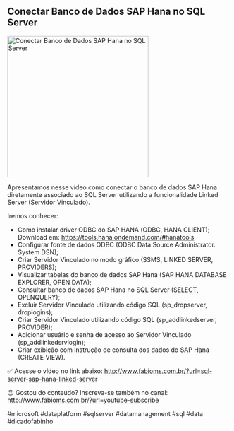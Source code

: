 ## Conectar Banco de Dados SAP Hana no SQL Server

<img src="https://fabioms.com.br//uploads/youtube/D1yPNTdtu1s.png" alt="Conectar Banco de Dados SAP Hana no SQL Server" title="SQL Server" width="320"/>

Apresentamos nesse vídeo como conectar o banco de dados SAP Hana diretamente associado ao SQL Server utilizando a funcionalidade Linked Server (Servidor Vinculado).

Iremos conhecer:
- Como instalar driver ODBC do SAP HANA (ODBC, HANA CLIENT);
Download em: https://tools.hana.ondemand.com/#hanatools
- Configurar fonte de dados ODBC (ODBC Data Source Administrator. System DSN);
- Criar Servidor Vinculado no modo gráfico (SSMS, LINKED SERVER, PROVIDERS);
- Visualizar tabelas do banco de dados SAP Hana (SAP HANA DATABASE EXPLORER, OPEN DATA);
- Consultar banco de dados SAP Hana no SQL Server (SELECT, OPENQUERY);
- Excluir Servidor Vinculado utilizando código SQL (sp_dropserver, droplogins);
- Criar Servidor Vinculado utilizando código SQL (sp_addlinkedserver, PROVIDER);
- Adicionar usuário e senha de acesso ao Servidor Vinculado (sp_addlinkedsrvlogin);
- Criar exibição com instrução de consulta dos dados do SAP Hana (CREATE VIEW).

✅ Acesse o vídeo no link abaixo:
http://www.fabioms.com.br/?url=sql-server-sap-hana-linked-server

😉 Gostou do conteúdo? Inscreva-se também no canal:
http://www.fabioms.com.br/?url=youtube-subscribe

#microsoft #dataplatform #sqlserver #datamanagement #sql #data #dicadofabinho